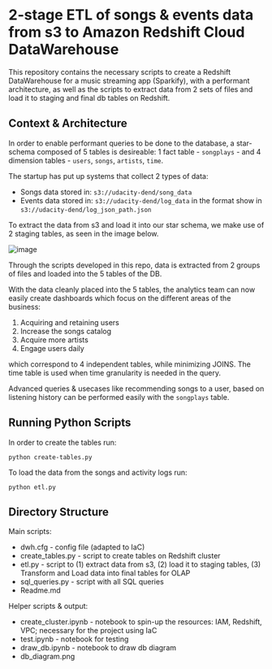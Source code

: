 # 2-stage ETL of songs & events data from s3 to Amazon Redshift Cloud DataWarehouse

This repository contains the necessary scripts to create a Redshift DataWarehouse for a music streaming app (Sparkify), with a performant architecture, as well as the scripts to extract data from 2 sets of files and load it to staging and final db tables on Redshift.

## Context & Architecture 

In order to enable performant queries to be done to the database, a star-schema composed of 5 tables is desireable: 1 fact table - `songplays` - and 4 dimension tables - `users`, `songs`, `artists`, `time`. 

The startup has put up systems that collect 2 types of data:

- Songs data stored in: `s3://udacity-dend/song_data`
- Events data stored in: `s3://udacity-dend/log_data` in the format show in `s3://udacity-dend/log_json_path.json`

To extract the data from s3 and load it into our star schema, we make use of 2 staging tables, as seen in the image below.

![image](https://user-images.githubusercontent.com/27001378/163799534-54811d81-9cfc-41a2-9c9f-b8e2332f88dd.png)

Through the scripts developed in this repo, data is extracted from 2 groups of files and loaded into the 5 tables of the DB. 

With the data cleanly placed into the 5 tables, the analytics team can now easily create dashboards which focus on the different areas of the business:

1. Acquiring and retaining users
2. Increase the songs catalog
3. Acquire more artists
4. Engage users daily

which correspond to 4 independent tables, while minimizing JOINS. The time table is used when time granularity is needed in the query. 

Advanced queries & usecases like recommending songs to a user, based on listening history can be performed easily with the `songplays` table.

## Running Python Scripts

In order to create the tables run:

```
python create-tables.py
```

To load the data from the songs and activity logs run:

```
python etl.py
```

## Directory Structure

Main scripts:
* dwh.cfg - config file (adapted to IaC)
* create_tables.py - script to create tables on Redshift cluster
* etl.py - script to (1) extract data from s3, (2) load it to staging tables, (3) Transform and Load data into final tables for OLAP
* sql_queries.py - script with all SQL queries
* Readme.md

Helper scripts & output:
* create_cluster.ipynb - notebook to spin-up the resources: IAM, Redshift, VPC; necessary for the project using IaC
* test.ipynb - notebook for testing
* draw_db.ipynb - notebook to draw db diagram
* db_diagram.png
